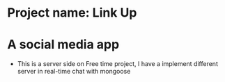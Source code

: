 # Project name: Link Up

# A social media app

- This is a server side on Free time project, I have a implement different server in real-time chat with mongoose
